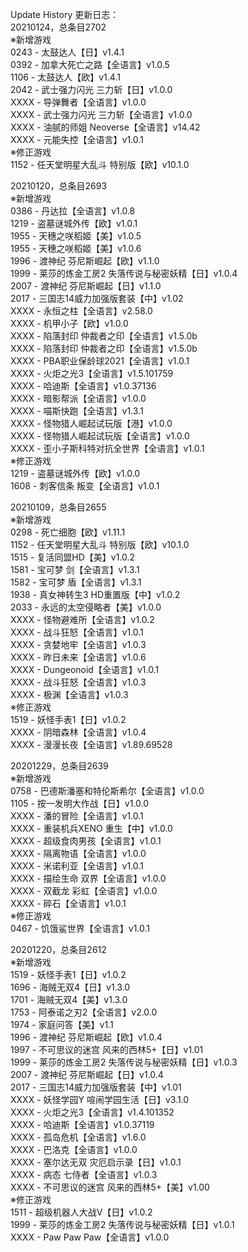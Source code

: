 Update History 更新日志：  
20210124，总条目2702  
※新增游戏  
0243 - 太鼓达人【日】v1.4.1  
0392 - 加拿大死亡之路【全语言】v1.0.5  
1106 - 太鼓达人【欧】v1.4.1  
2042 - 武士强力闪光 三力斩【日】v1.0.0  
XXXX - 导弹舞者【全语言】v1.0.0  
XXXX - 武士强力闪光 三力斩【全语言】v1.0.0  
XXXX - 油腻的师姐 Neoverse【全语言】v14.42  
XXXX - 元能失控【全语言】v1.0.1  
※修正游戏  
1152 - 任天堂明星大乱斗 特别版【欧】v10.1.0  
  
20210120，总条目2693  
※新增游戏  
0386 - 丹达拉【全语言】v1.0.8  
1219 - 盗墓谜城外传【欧】v1.0.1  
1955 - 天穗之咲稻姬【美】v1.0.5  
1955 - 天穗之咲稻姬【美】v1.0.6  
1996 - 渡神纪 芬尼斯崛起【欧】v1.1.0  
1999 - 莱莎的炼金工房2 失落传说与秘密妖精【日】v1.0.4  
2007 - 渡神纪 芬尼斯崛起【日】v1.1.0  
2017 - 三国志14威力加强版套装【中】v1.02  
XXXX - 永恒之柱【全语言】v2.58.0  
XXXX - 机甲小子【欧】v1.0.0  
XXXX - 陷落封印 仲裁者之印【全语言】v1.5.0b  
XXXX - 陷落封印 仲裁者之印【全语言】v1.5.0b  
XXXX - PBA职业保龄球2021【全语言】v1.0.1  
XXXX - 火炬之光3【全语言】v1.5.101759  
XXXX - 哈迪斯【全语言】v1.0.37136  
XXXX - 暗影帮派【全语言】v1.0.0  
XXXX - 喵斯快跑【全语言】v1.3.1  
XXXX - 怪物猎人崛起试玩版【港】v1.0.0  
XXXX - 怪物猎人崛起试玩版【全语言】v1.0.0  
XXXX - 歪小子斯科特对抗全世界【全语言】v1.0.1  
※修正游戏  
1219 - 盗墓谜城外传【欧】v1.0.0  
1608 - 刺客信条 叛变【全语言】v1.0.1  
  
20210109，总条目2655  
※新增游戏  
0298 - 死亡细胞【欧】v1.11.1  
1152 - 任天堂明星大乱斗 特别版【欧】v10.1.0  
1515 - 复活同盟HD【美】v1.0.2  
1581 - 宝可梦 剑【全语言】v1.3.1  
1582 - 宝可梦 盾【全语言】v1.3.1  
1938 - 真女神转生3 HD重置版【中】v1.0.2  
2033 - 永远的太空侵略者【美】v1.0.0  
XXXX - 怪物避难所【全语言】v1.0.2  
XXXX - 战斗狂怒【全语言】v1.0.1  
XXXX - 贪婪地牢【全语言】v1.0.3  
XXXX - 昨日未来【全语言】v1.0.6  
XXXX - Dungeonoid【全语言】v1.0.1  
XXXX - 战斗狂怒【全语言】v1.0.3  
XXXX - 极渊【全语言】v1.0.3  
※修正游戏  
1519 - 妖怪手表1【日】v1.0.2  
XXXX - 阴暗森林【全语言】v1.0.4  
XXXX - 漫漫长夜【全语言】v1.89.69528  
  
20201229，总条目2639  
※新增游戏  
0758 - 巴德斯潘塞和特伦斯希尔【全语言】v1.0.0  
1105 - 按一发明大作战【日】v1.0.0  
XXXX - 潘的冒险【全语言】v1.0.1  
XXXX - 重装机兵XENO 重生【中】v1.0.0  
XXXX - 超级食肉男孩【全语言】v1.0.1  
XXXX - 隔离物语【全语言】v1.0.0  
XXXX - 米诺利亚【全语言】v1.0.1  
XXXX - 描绘生命 双界【全语言】v1.0.0  
XXXX - 双截龙 彩虹【全语言】v1.0.0  
XXXX - 碎石【全语言】v1.0.1  
※修正游戏  
0467 - 饥饿鲨世界【全语言】v1.0.1  
  
20201220，总条目2612  
※新增游戏  
1519 - 妖怪手表1【日】v1.0.2  
1696 - 海贼无双4【日】v1.3.0  
1701 - 海贼无双4【美】v1.3.0  
1753 - 阿泰诺之刃2【全语言】v2.0.0  
1974 - 家庭问答【美】v1.1  
1996 - 渡神纪 芬尼斯崛起【欧】v1.0.4  
1997 - 不可思议的迷宫 风来的西林5+【日】v1.01  
1999 - 莱莎的炼金工房2 失落传说与秘密妖精【日】v1.0.3  
2007 - 渡神纪 芬尼斯崛起【日】v1.0.4  
2017 - 三国志14威力加强版套装【中】v1.01  
XXXX - 妖怪学园Y 喧闹学园生活【日】v3.1.0  
XXXX - 火炬之光3【全语言】v1.4.101352  
XXXX - 哈迪斯【全语言】v1.0.37119  
XXXX - 孤岛危机【全语言】v1.6.0  
XXXX - 巴洛克【全语言】v1.0.0  
XXXX - 塞尔达无双 灾厄启示录【日】v1.0.1  
XXXX - 病态 七侍者【全语言】v1.0.3  
XXXX - 不可思议的迷宫 风来的西林5+【美】v1.00  
※修正游戏  
1511 - 超级机器人大战V【日】v1.0.2  
1999 - 莱莎的炼金工房2 失落传说与秘密妖精【日】v1.0.1  
XXXX - Paw Paw Paw【全语言】v1.0.0
